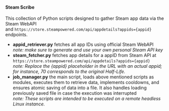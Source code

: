 #### Steam Scribe
This collection of Python scripts designed to gather Steam app data via the Steam WebAPI   
and `https://store.steampowered.com/api/appdetails?appids={appid}` endpoints.
- **appid_retriever.py** fetches all app IDs using official Steam WebAPI  
*note: make sure to generate and use your own personal Steam API key*
- **steam_fetcher.py** fetches app details for a appID from Steam API at `https://store.steampowered.com/api/appdetails?appids={appid}`  
*note: Replace the {appid} placeholder in the URL with an actual appid; for instance, 70 corresponds to the original Half-Life.*
- **job_manager.py** the main script, loads above mentioned scripts as modules, executes them to retrieve data, implements cooldowns, and ensures atomic saving of data into a file. It also handles loading previously saved file in case the execution was interrupted  
 *note: These scripts are intended to be executed on a remote headless Linux instance.*
